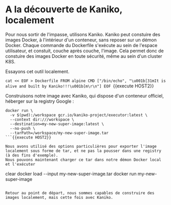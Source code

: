 # A la découverte de Kaniko, localement

Pour nous sortir de l'impasse, utilisons Kaniko.
Kaniko peut constuire des images Docker, à l'intérieur d'un conteneur, sans reposer sur un démon Docker. Chaque commande du Dockerfile s'exécute au sein de l'espace utilisateur, et constuit, couche après couche, l'image.
Cela permet donc de constuire des images Docker en toute sécurité, même au sein d'un cluster K8S.

Essayons cet outil localement.

`cat << EOF > Dockerfile
FROM alpine
CMD ["/bin/echo", "\u001b[31mIt is alive and built by Kaniko!!!\u001b[m\r\n"]
EOF
`{{execute HOST2}}

Construisons notre image avec Kaniko, qui dispose d'un conteneur officiel, héberger sur la registry Google :
```
docker run \
  -v $(pwd):/workspace gcr.io/kaniko-project/executor:latest \
  --context dir:///workspace \
  --destination=my-new-super-image:latest \
  --no-push \
  --tarPath=/workspace/my-new-super-image.tar
```{{execute HOST2}}

Nous avons utilisé des options particulières pour exporter l'image localement sous forme de tar, et ne pas la pousser dans une registry (à des fins d'exemple).
Nous pouvons maintenant charger ce tar dans notre démon Docker local et l'exécuter
```
clear
docker load --input my-new-super-image.tar
docker run  my-new-super-image
```{{execute HOST2}}

Retour au point de départ, nous sommes capables de construire des images localement, mais cette fois avec Kaniko.
